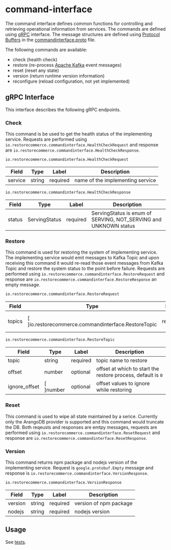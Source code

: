 # command-interface

The command interface defines common functions for controlling and retrieving operational information from services. The commands are defined using [gRPC](https://grpc.io/docs/) interface. The message structures are defined using [Protocol Buffers](https://developers.google.com/protocol-buffers/) in the [commandinterface.proto](https://github.com/restorecommerce/protos/blob/master/io/restorecommerce/commandinterface.proto) file.

The following commands are available:

- check (health check)
- restore (re-process [Apache Kafka](https://kafka.apache.org/) event messages)
- reset (reset any state)
- version (return runtime version information)
- reconfigure (reload configuration, not yet implemented)

## gRPC Interface

This interface describes the following gRPC endpoints.

### Check

This command is be used to get the health status of the implementing service. Requests are performed using `io.restorecommerce.commandinterface.HealthCheckRequest` and response are `io.restorecommerce.commandinterface.HealthCheckResponse`.

`io.restorecommerce.commandinterface.HealthCheckRequest`

| Field | Type | Label | Description |
| ----- | ---- | ----- | ----------- |
| service | string | required | name of the implementing service |

`io.restorecommerce.commandinterface.HealthCheckResponse`

| Field | Type | Label | Description |
| ----- | ---- | ----- | ----------- |
| status | ServingStatus | required | ServingStatus is enum of SERVING, NOT_SERVING and UNKNOWN status |

### Restore

This command is used for restoring the system of implementing service.
The implementing service would emit messages to Kafka Topic and upon receiving this command it would re-read those event messages from Kafka Topic and restore the system status to the point before failure.
Requests are performed using `io.restorecommerce.commandinterface.RestoreRequest` and response are `io.restorecommerce.commandinterface.RestoreResponse` an empty message.

`io.restorecommerce.commandinterface.RestoreRequest`

| Field | Type | Label | Description |
| ----- | ---- | ----- | ----------- |
| topics | [ ]io.restorecommerce.commandinterface.RestoreTopic | required | list of topics for restoration |

`io.restorecommerce.commandinterface.RestoreTopic`

| Field | Type | Label | Description |
| ----- | ---- | ----- | ----------- |
| topic | string | required | topic name to restore |
| offset | number | optional | offset at which to start the restore process, default is `0` |
| ignore_offset | [ ]number | optional | offset values to ignore while restoring |

### Reset

This command is used to wipe all state maintained by a serice.
Currently only the ArangoDB provider is supported and this command would truncate the DB. Both reqeusts and responses are emtpy messages, requests are performed using `io.restorecommerce.commandinterface.ResetRequest` and response are `io.restorecommerce.commandinterface.ResetResponse`.

### Version

This command returns npm package and nodejs version of the implementing service. Request is `google.protobuf.Empty` message and response is `io.restorecommerce.commandinterface.VersionResponse`.

`io.restorecommerce.commandinterface.VersionResponse`

| Field | Type | Label | Description |
| ----- | ---- | ----- | ----------- |
| version | string | required | version of npm package |
| nodejs | string | required | nodejs version |


## Usage

See [tests](test/command_test).
